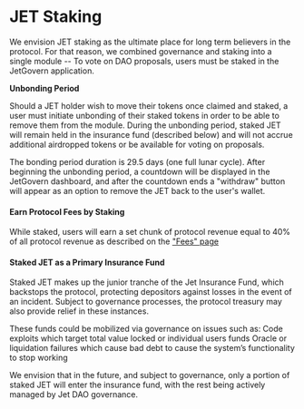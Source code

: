 # JET Staking

We envision JET staking as the ultimate place for long term believers in the protocol. For that reason, we combined governance and staking into a single module -- To vote on DAO proposals, users must be staked in the JetGovern application.&#x20;

**Unbonding Period**

Should a JET holder wish to move their tokens once claimed and staked, a user must initiate  unbonding of their staked tokens in order to be able to remove them from the module. During the unbonding period, staked JET will remain held in the insurance fund (described below) and will not accrue additional airdropped tokens or be available for voting on proposals.&#x20;

The bonding period duration is 29.5 days (one full lunar cycle). After beginning the unbonding period, a countdown will be displayed in the JetGovern dashboard, and after the countdown ends a "withdraw" button will appear as an option to remove the JET back to the user's wallet.

#### Earn Protocol Fees by Staking

While staked, users will earn a set chunk of protocol revenue equal to 40% of all protocol revenue as described on the ["Fees" page](fees.md)

#### **Staked JET as a Primary Insurance Fund**

Staked JET makes up the junior tranche of the Jet Insurance Fund, which backstops the protocol, protecting depositors against losses in the event of an incident. Subject to governance processes, the protocol treasury may also provide relief in these instances.

These funds could be mobilized via governance on issues such as: Code exploits which target total value locked or individual users funds Oracle or liquidation failures which cause bad debt to cause the system’s functionality to stop working

We envision that in the future, and subject to governance, only a portion of staked JET will enter the insurance fund, with the rest being actively managed by Jet DAO governance.

